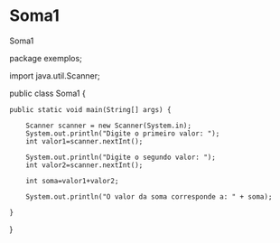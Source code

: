# Soma1
Soma1

package exemplos;

import java.util.Scanner;

public class Soma1 {

	public static void main(String[] args) {
		
		Scanner scanner = new Scanner(System.in);
		System.out.println("Digite o primeiro valor: ");
		int valor1=scanner.nextInt();
		
		System.out.println("Digite o segundo valor: ");
		int valor2=scanner.nextInt();
		
		int soma=valor1+valor2;
		
		System.out.println("O valor da soma corresponde a: " + soma);

	}

}
